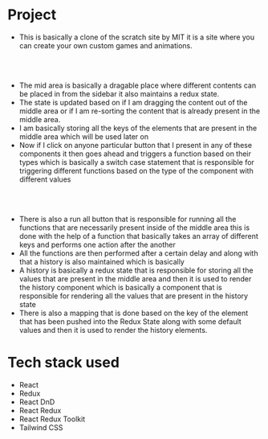 # Project

- This is basically a clone of the scratch site by MIT it is a site where you can create your own custom games and animations.

<br/>
<br/>

- The mid area is basically a dragable place where different contents can be placed in from the sidebar it also maintains a redux state.
- The state is updated based on if I am dragging the content out of the middle area or if I am re-sorting the content that is already present in the middle area.
-  I am basically storing all the keys of the elements that are present in the middle area which will be used later on
- Now if I click on anyone particular button that I present in any of these components it then goes ahead and triggers a function based on their types which is basically a switch case statement that is responsible for triggering different functions based on the type of the component with different values

<br/>
<br/>

- There is also a run all button that is responsible for running all the functions that are necessarily present inside of the middle area this is done with the help of a function that basically takes an array of different keys and performs one action after the another
- All the functions are then performed after a certain delay and along with that a history is also maintained which is basically
- A history is basically a redux state that is responsible for storing all the values that are present in the middle area and then it is used to render the history component which is basically a component that is responsible for rendering all the values that are present in the history state
- There is also a mapping that is done based on the key of the element that has been pushed into the Redux State along with some default values and then it is used to render the history elements.


# Tech stack used

- React
- Redux
- React DnD 
- React Redux
- React Redux Toolkit
- Tailwind CSS

